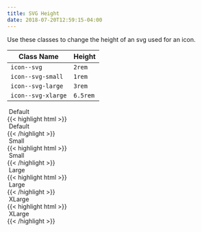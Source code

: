 ```yaml
---
title: SVG Height
date: 2018-07-20T12:59:15-04:00
---
```


Use these classes to change the height of an svg used for an icon.

| Class Name         | Height   |
| ------------------ | -------- |
| `icon--svg`        | `2rem`   |
| `icon--svg-small`  | `1rem`   |
| `icon--svg-large`  | `3rem`   |
| `icon--svg-xlarge` | `6.5rem` |


<div>
    <img class="icon--svg mr-2" src="/images/getting-started.svg" alt="">
    Default
</div>
<div class="mt-4 mb-4">
{{< highlight html >}}
<div>
    <img class="icon--svg mr-2" src="/images/getting-started.svg" alt="">
    Default
</div>
{{< /highlight >}}
</div>
<div>
    <img class="icon--svg-small mr-2" src="/images/getting-started.svg" alt="">
    Small
</div>
<div class="mt-4 mb-4">
{{< highlight html >}}
<div>
    <img class="icon--svg-small mr-2" src="/images/getting-started.svg" alt="">
    Small
</div>
{{< /highlight >}}
</div>
<div>
    <img class="icon--svg-large mr-2" src="/images/getting-started.svg" alt="">
    Large
</div>
<div class="mt-4 mb-4">
{{< highlight html >}}
<div>
    <img class="icon--svg-large mr-2" src="/images/getting-started.svg" alt="">
    Large
</div>
{{< /highlight >}}
</div>
<div>
    <img class="icon--svg-xlarge mr-2" src="/images/getting-started.svg" alt="">
    XLarge
</div>
<div class="mt-4 mb-4">
{{< highlight html >}}
<div>
    <img class="icon--svg-xlarge mr-2" src="/images/getting-started.svg" alt="">
    XLarge
</div>
{{< /highlight >}}
</div>